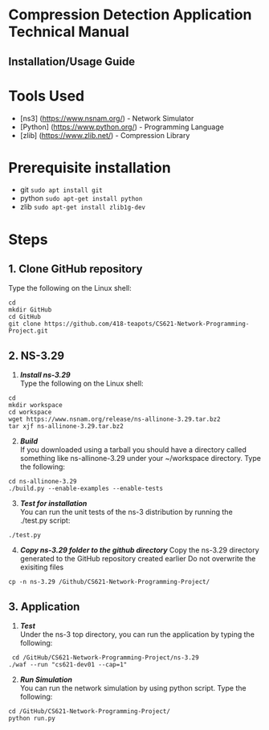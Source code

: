 # Compression Detection Application Technical Manual

## Installation/Usage Guide
# Tools Used
* [ns3] (https://www.nsnam.org/) - Network Simulator
* [Python] (https://www.python.org/) - Programming Language
* [zlib] (https://www.zlib.net/) - Compression Library

# Prerequisite installation 
* git ```sudo apt install git```  
* python ```sudo apt-get install python```   
* zlib ```sudo apt-get install zlib1g-dev```

# Steps
## 1. Clone GitHub repository
Type the following on the Linux shell:

```cd```   
```mkdir GitHub```   
```cd GitHub```   
```git clone https://github.com/418-teapots/CS621-Network-Programming-Project.git```   

## 2. NS-3.29
1) ***Install ns-3.29***  
Type the following on the Linux shell:

```cd```  
```mkdir workspace```  
```cd workspace```  
```wget https://www.nsnam.org/release/ns-allinone-3.29.tar.bz2```  
```tar xjf ns-allinone-3.29.tar.bz2```  
  
2) ***Build***  
If you downloaded using a tarball you should have a directory called something like ns-allinone-3.29 under your ~/workspace directory. Type the following:

```cd ns-allinone-3.29```  
```./build.py --enable-examples --enable-tests```  
  
3) ***Test for installation***  
You can run the unit tests of the ns-3 distribution by running the ./test.py script:  
  
```./test.py```   

4) ***Copy ns-3.29 folder to the github directory***
Copy the ns-3.29 directory generated to the GitHub repository created earlier 
Do not overwrite the exisiting files

```cp -n ns-3.29 /Github/CS621-Network-Programming-Project/```

## 3. Application 
1) ***Test***  
Under the ns-3 top directory, you can run the application by typing the following:

``` cd /GitHub/CS621-Network-Programming-Project/ns-3.29```   
```./waf --run "cs621-dev01 --cap=1"```  
  
2) ***Run Simulation***  
You can run the network simulation by using python script. Type the following:  

```cd /GitHub/CS621-Network-Programming-Project/ ```   
```python run.py```  
  
  

